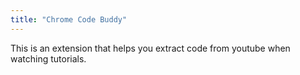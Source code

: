 ```yaml
---
title: "Chrome Code Buddy"
---
```


This is an extension that helps you extract code from youtube when watching tutorials.  
